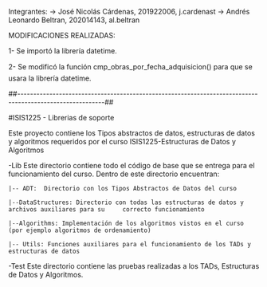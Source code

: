 Integrantes:
 -> José Nicolás Cárdenas, 201922006, j.cardenast
 -> Andrés Leonardo Beltran, 202014143, al.beltran

MODIFICACIONES REALIZADAS:

 1- Se importó la librería datetime.

 2- Se modificó la función cmp_obras_por_fecha_adquisicion() para que se usara la librería datetime.


##---------------------------------------------------------------------------------------------------------##


#ISIS1225 - Librerias de soporte

Este proyecto contiene los Tipos abstractos de datos, estructuras de datos y algoritmos requeridos por el curso ISIS1225-Estructuras de Datos y Algoritmos

-Lib
Este directorio contiene todo el código de base que se entrega para el funcionamiento del curso.  Dentro de este directorio encuentran:
    
    |-- ADT:  Directorio con los Tipos Abstractos de Datos del curso

    |--DataStructures: Directorio con todas las estructuras de datos y archivos auxiliares para su     correcto funcionamiento

    |--Algorithms: Implementación de los algoritmos vistos en el curso (por ejemplo algoritmos de ordenamiento)

    |-- Utils: Funciones auxiliares para el funcionamiento de los TADs y estructuras de datos

-Test
Este directorio contiene las pruebas realizadas a los TADs, Estructuras de Datos y Algoritmos.

